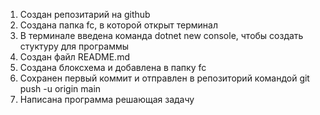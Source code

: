 1. Создан репозитарий на github
2. Создана папка fc, в которой открыт терминал
3. В терминале введена команда dotnet new console, чтобы создать стуктуру для программы
4. Создан файл README.md
5. Создана блоксхема и добавлена в папку fc
6. Сохранен первый коммит и отправлен в репозиторий командой git push -u origin main
7. Написана программа решающая задачу